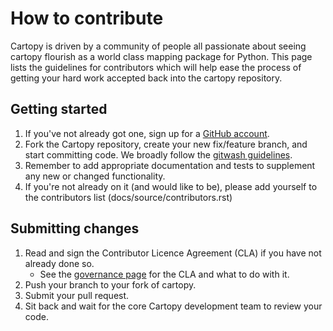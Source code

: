 How to contribute
=================

Cartopy is driven by a community of people all passionate about
seeing cartopy flourish as a world class mapping package for Python.
This page lists the guidelines for contributors which
will help ease the process of getting your hard work accepted back into
the cartopy repository.


Getting started
---------------

1. If you've not already got one, sign up for a
   [GitHub account](https://github.com/signup/free).
1. Fork the Cartopy repository, create your new fix/feature branch, and
   start committing code. We broadly follow the [gitwash guidelines](https://matthew-brett.github.io/pydagogue/gitwash/git_development.html).
1. Remember to add appropriate documentation and tests to supplement any new or changed functionality.
1. If you're not already on it (and would like to be), please add yourself to the 
   contributors list (docs/source/contributors.rst)


Submitting changes
------------------

1. Read and sign the Contributor Licence Agreement (CLA) if you have not already done so.
    - See the [governance page](http://scitools.org.uk/governance.html)
      for the CLA and what to do with it.
1. Push your branch to your fork of cartopy.
1. Submit your pull request.
1. Sit back and wait for the core Cartopy development team to review your code.

